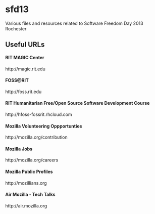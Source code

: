 sfd13
=====

Various files and resources related to Software Freedom Day 2013 Rochester

Useful URLs
-----

<h4>RIT MAGIC Center</h4> http://magic.rit.edu

<h4>FOSS@RIT</h4> http://foss.rit.edu

<h4>RIT Humanitarian Free/Open Source Software Development Course</h4> http://hfoss-fossrit.rhcloud.com 

<h4>Mozilla Volunteering Oppportunties</h4> http://mozilla.org/contribution

<h4>Mozilla Jobs</h4> http://mozilla.org/careers

<h4>Mozilla Public Profiles</h4> http://mozillians.org

<h4>Air Mozilla - Tech Talks</h4> http://air.mozilla.org
